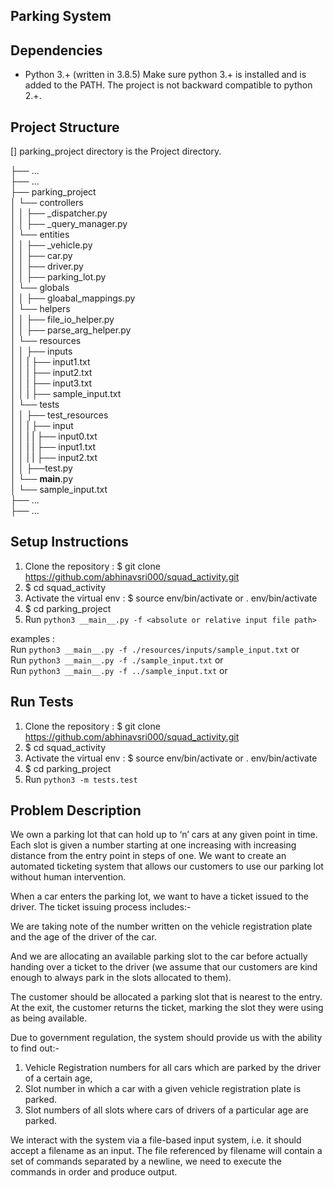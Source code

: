 ## Parking System
## Dependencies

- Python 3.+ (written in 3.8.5)
Make sure python 3.+ is installed and is added to the PATH. The project is not backward compatible to python 2.+.

## Project Structure

[] parking_project directory is the Project directory.

├── ...<br/>
├── ...<br/>
├── parking_project<br/>
│   └── controllers<br/>
│   │   ├── _dispatcher.py<br/>
│   │   ├── _query_manager.py<br/>
│   └── entities<br/>
│   │    ├── _vehicle.py<br/>
│   │    ├── car.py<br/>
│   │    ├── driver.py<br/>
│   │    ├── parking_lot.py<br/>
│   └── globals<br/>
│   │    ├── gloabal_mappings.py<br/>
│   └── helpers<br/>
│   │    ├── file_io_helper.py<br/>
│   │    ├── parse_arg_helper.py<br/>
│   └── resources<br/>
│   │    ├── inputs<br/>
│   │    |   ├── input1.txt<br/>
│   │    |   ├── input2.txt<br/>
│   │    |   ├── input3.txt<br/>
│   │    |   ├── sample_input.txt<br/>
│   └── tests<br/>
│   │    ├── test_resources<br/>
│   │    |   ├── input<br/>
│   │    |   |   ├── input0.txt<br/>
│   │    |   |   ├── input1.txt<br/>
│   │    |   |   ├── input2.txt<br/>
│   │    ├──test.py<br/>
│   └── __main__.py<br/>
│   └── sample_input.txt<br/>
├── ...<br/>
├── ...<br/>


## Setup Instructions

1. Clone the repository : $ git clone https://github.com/abhinavsri000/squad_activity.git
2. $ cd squad_activity
3. Activate the virtual env : $ source env/bin/activate or . env/bin/activate
4. $ cd parking_project
5. Run `python3 __main__.py -f <absolute or relative input file path>`

examples :<br/>
    Run `python3 __main__.py -f ./resources/inputs/sample_input.txt` or<br/>
    Run `python3 __main__.py -f ./sample_input.txt` or<br/>
    Run `python3 __main__.py -f ../sample_input.txt` or<br/>


## Run Tests
1. Clone the repository : $ git clone https://github.com/abhinavsri000/squad_activity.git
2. $ cd squad_activity
3. Activate the virtual env : $ source env/bin/activate or . env/bin/activate
4. $ cd parking_project
5. Run `python3 -m tests.test`


## Problem Description

We own a parking lot that can hold up to ‘n’ cars at any given point in time. Each slot is given a number starting at one increasing with increasing distance from the entry point in steps of one. We want to create an automated ticketing system that allows our customers to use our parking lot without human intervention.

When a car enters the parking lot, we want to have a ticket issued to the driver. The ticket issuing process includes:-

We are taking note of the number written on the vehicle registration plate and the age of the driver of the car.

And we are allocating an available parking slot to the car before actually handing over a ticket to the driver (we assume that our customers are kind enough to always park in the slots allocated to them).

The customer should be allocated a parking slot that is nearest to the entry. At the exit, the customer returns the ticket, marking the slot they were using as being available.

Due to government regulation, the system should provide us with the ability to find out:-
1. Vehicle Registration numbers for all cars which are parked by the driver of a certain age,
2. Slot number in which a car with a given vehicle registration plate is parked.
3. Slot numbers of all slots where cars of drivers of a particular age are parked.

We interact with the system via a file-based input system, i.e. it should accept a filename as an input. The file referenced by filename will contain a set of commands separated by a newline, we need to execute the commands in order and produce output.
